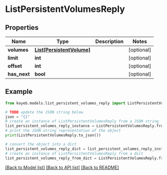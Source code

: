 # ListPersistentVolumesReply


## Properties

Name | Type | Description | Notes
------------ | ------------- | ------------- | -------------
**volumes** | [**List[PersistentVolume]**](PersistentVolume.md) |  | [optional] 
**limit** | **int** |  | [optional] 
**offset** | **int** |  | [optional] 
**has_next** | **bool** |  | [optional] 

## Example

```python
from koyeb.models.list_persistent_volumes_reply import ListPersistentVolumesReply

# TODO update the JSON string below
json = "{}"
# create an instance of ListPersistentVolumesReply from a JSON string
list_persistent_volumes_reply_instance = ListPersistentVolumesReply.from_json(json)
# print the JSON string representation of the object
print(ListPersistentVolumesReply.to_json())

# convert the object into a dict
list_persistent_volumes_reply_dict = list_persistent_volumes_reply_instance.to_dict()
# create an instance of ListPersistentVolumesReply from a dict
list_persistent_volumes_reply_from_dict = ListPersistentVolumesReply.from_dict(list_persistent_volumes_reply_dict)
```
[[Back to Model list]](../README.md#documentation-for-models) [[Back to API list]](../README.md#documentation-for-api-endpoints) [[Back to README]](../README.md)


